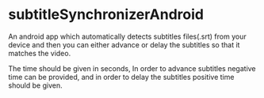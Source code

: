 # subtitleSynchronizerAndroid
An android app which automatically detects subtitles files(.srt) from your device and then you can either advance or delay the subtitles so that it matches the video.

The time should be given in seconds, In order to advance subtitles negative time can be provided, and in order to delay the subtitles positive time should be given.


